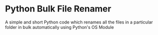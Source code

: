 # Python Bulk File Renamer
A simple and short Python code which renames all the files in a particular folder in bulk automatically using Python's OS Module
